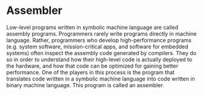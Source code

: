 # Assembler
Low-level programs written in symbolic machine language are called assembly programs.
Programmers rarely write programs directly in machine language. Rather, programmers who
develop high-performance programs (e.g. system software, mission-critical apps, and software for
embedded systems) often inspect the assembly code generated by compilers. They do so in order
to understand how their high-level code is actually deployed to the hardware, and how that code
can be optimized for gaining better performance. One of the players in this process is the program
that translates code written in a symbolic machine language into code written in binary machine
language. This program is called an assembler.
